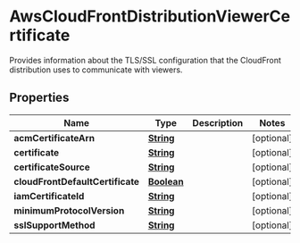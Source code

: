 

# AwsCloudFrontDistributionViewerCertificate

Provides information about the TLS/SSL configuration that the CloudFront distribution uses to communicate with viewers.

## Properties

| Name | Type | Description | Notes |
|------------ | ------------- | ------------- | -------------|
|**acmCertificateArn** | [**String**](String.md) |  |  [optional] |
|**certificate** | [**String**](String.md) |  |  [optional] |
|**certificateSource** | [**String**](String.md) |  |  [optional] |
|**cloudFrontDefaultCertificate** | [**Boolean**](Boolean.md) |  |  [optional] |
|**iamCertificateId** | [**String**](String.md) |  |  [optional] |
|**minimumProtocolVersion** | [**String**](String.md) |  |  [optional] |
|**sslSupportMethod** | [**String**](String.md) |  |  [optional] |



